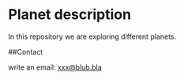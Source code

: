 # Planet description

In this repository we are exploring different planets.

##Contact

write an email: xxx@blub.bla


